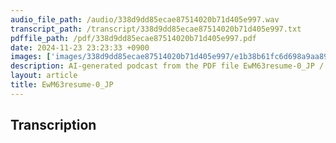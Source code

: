 ```yaml
---
audio_file_path: /audio/338d9dd85ecae87514020b71d405e997.wav
transcript_path: /transcript/338d9dd85ecae87514020b71d405e997.txt
pdffile_path: /pdf/338d9dd85ecae87514020b71d405e997.pdf
date: 2024-11-23 23:23:33 +0900
images: ['images/338d9dd85ecae87514020b71d405e997/e1b38b61fc6d698a9aa89fd19892ff4b62e03e648fd77b032661ad6d40d312fb.jpg']
description: AI-generated podcast from the PDF file EwM63resume-0_JP / 338d9dd85ecae87514020b71d405e997
layout: article
title: EwM63resume-0_JP
---
```


## Transcription





